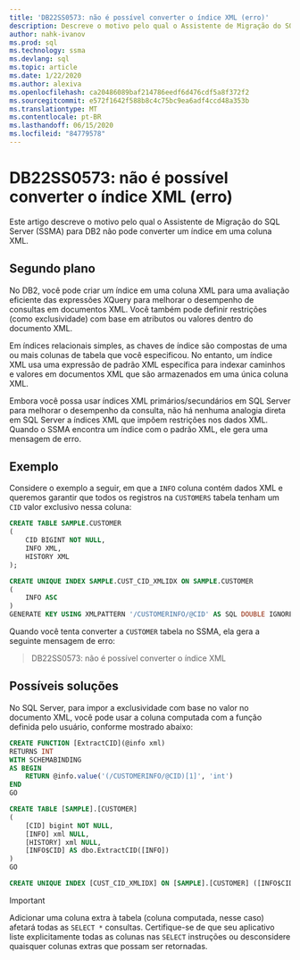 ```yaml
---
title: 'DB22SS0573: não é possível converter o índice XML (erro)'
description: Descreve o motivo pelo qual o Assistente de Migração do SQL Server (SSMA) para DB2 não pode converter um índice em uma coluna XML.
author: nahk-ivanov
ms.prod: sql
ms.technology: ssma
ms.devlang: sql
ms.topic: article
ms.date: 1/22/2020
ms.author: alexiva
ms.openlocfilehash: ca20486089baf214786eedf6d476cdf5a8f372f2
ms.sourcegitcommit: e572f1642f588b8c4c75bc9ea6adf4ccd48a353b
ms.translationtype: MT
ms.contentlocale: pt-BR
ms.lasthandoff: 06/15/2020
ms.locfileid: "84779578"
---
```

# <a name="db22ss0573-xml-index-cannot-be-converted-error"></a>DB22SS0573: não é possível converter o índice XML (erro)

Este artigo descreve o motivo pelo qual o Assistente de Migração do SQL Server (SSMA) para DB2 não pode converter um índice em uma coluna XML.

## <a name="background"></a>Segundo plano

No DB2, você pode criar um índice em uma coluna XML para uma avaliação eficiente das expressões XQuery para melhorar o desempenho de consultas em documentos XML. Você também pode definir restrições (como exclusividade) com base em atributos ou valores dentro do documento XML.

Em índices relacionais simples, as chaves de índice são compostas de uma ou mais colunas de tabela que você especificou. No entanto, um índice XML usa uma expressão de padrão XML específica para indexar caminhos e valores em documentos XML que são armazenados em uma única coluna XML.

Embora você possa usar índices XML primários/secundários em SQL Server para melhorar o desempenho da consulta, não há nenhuma analogia direta em SQL Server a índices XML que impõem restrições nos dados XML. Quando o SSMA encontra um índice com o padrão XML, ele gera uma mensagem de erro.

## <a name="example"></a>Exemplo

Considere o exemplo a seguir, em que a `INFO` coluna contém dados XML e queremos garantir que todos os registros na `CUSTOMERS` tabela tenham um `CID` valor exclusivo nessa coluna:

```sql
CREATE TABLE SAMPLE.CUSTOMER
(
    CID BIGINT NOT NULL,
    INFO XML,
    HISTORY XML
);

CREATE UNIQUE INDEX SAMPLE.CUST_CID_XMLIDX ON SAMPLE.CUSTOMER
(
    INFO ASC
)
GENERATE KEY USING XMLPATTERN '/CUSTOMERINFO/@CID' AS SQL DOUBLE IGNORE INVALID VALUES;
```

Quando você tenta converter a `CUSTOMER` tabela no SSMA, ela gera a seguinte mensagem de erro:

> DB22SS0573: não é possível converter o índice XML

## <a name="possible-remedies"></a>Possíveis soluções

No SQL Server, para impor a exclusividade com base no valor no documento XML, você pode usar a coluna computada com a função definida pelo usuário, conforme mostrado abaixo:

```sql
CREATE FUNCTION [ExtractCID](@info xml)
RETURNS INT
WITH SCHEMABINDING
AS BEGIN
    RETURN @info.value('(/CUSTOMERINFO/@CID)[1]', 'int')  
END
GO

CREATE TABLE [SAMPLE].[CUSTOMER]
(
    [CID] bigint NOT NULL,
    [INFO] xml NULL,
    [HISTORY] xml NULL,
    [INFO$CID] AS dbo.ExtractCID([INFO])
)
GO

CREATE UNIQUE INDEX [CUST_CID_XMLIDX] ON [SAMPLE].[CUSTOMER] ([INFO$CID])
```

> [!IMPORTANT]
> Adicionar uma coluna extra à tabela (coluna computada, nesse caso) afetará todas as `SELECT *` consultas. Certifique-se de que seu aplicativo liste explicitamente todas as colunas nas `SELECT` instruções ou desconsidere quaisquer colunas extras que possam ser retornadas.
